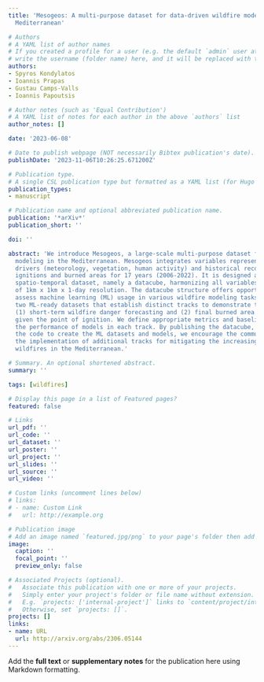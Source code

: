 ```yaml
---
title: 'Mesogeos: A multi-purpose dataset for data-driven wildfire modeling in the
  Mediterranean'

# Authors
# A YAML list of author names
# If you created a profile for a user (e.g. the default `admin` user at `content/authors/admin/`), 
# write the username (folder name) here, and it will be replaced with their full name and linked to their profile.
authors:
- Spyros Kondylatos
- Ioannis Prapas
- Gustau Camps-Valls
- Ioannis Papoutsis

# Author notes (such as 'Equal Contribution')
# A YAML list of notes for each author in the above `authors` list
author_notes: []

date: '2023-06-08'

# Date to publish webpage (NOT necessarily Bibtex publication's date).
publishDate: '2023-11-06T10:26:25.671200Z'

# Publication type.
# A single CSL publication type but formatted as a YAML list (for Hugo requirements).
publication_types:
- manuscript

# Publication name and optional abbreviated publication name.
publication: '*arXiv*'
publication_short: ''

doi: ''

abstract: 'We introduce Mesogeos, a large-scale multi-purpose dataset for wildfire
  modeling in the Mediterranean. Mesogeos integrates variables representing wildfire
  drivers (meteorology, vegetation, human activity) and historical records of wildfire
  ignitions and burned areas for 17 years (2006-2022). It is designed as a cloud-friendly
  spatio-temporal dataset, namely a datacube, harmonizing all variables in a grid
  of 1km x 1km x 1-day resolution. The datacube structure offers opportunities to
  assess machine learning (ML) usage in various wildfire modeling tasks. We extract
  two ML-ready datasets that establish distinct tracks to demonstrate this potential:
  (1) short-term wildfire danger forecasting and (2) final burned area estimation
  given the point of ignition. We define appropriate metrics and baselines to evaluate
  the performance of models in each track. By publishing the datacube, along with
  the code to create the ML datasets and models, we encourage the community to foster
  the implementation of additional tracks for mitigating the increasing threat of
  wildfires in the Mediterranean.'

# Summary. An optional shortened abstract.
summary: ''

tags: [wildfires]

# Display this page in a list of Featured pages?
featured: false

# Links
url_pdf: ''
url_code: ''
url_dataset: ''
url_poster: ''
url_project: ''
url_slides: ''
url_source: ''
url_video: ''

# Custom links (uncomment lines below)
# links:
# - name: Custom Link
#   url: http://example.org

# Publication image
# Add an image named `featured.jpg/png` to your page's folder then add a caption below.
image:
  caption: ''
  focal_point: ''
  preview_only: false

# Associated Projects (optional).
#   Associate this publication with one or more of your projects.
#   Simply enter your project's folder or file name without extension.
#   E.g. `projects: ['internal-project']` links to `content/project/internal-project/index.md`.
#   Otherwise, set `projects: []`.
projects: []
links:
- name: URL
  url: http://arxiv.org/abs/2306.05144
---
```


Add the **full text** or **supplementary notes** for the publication here using Markdown formatting.
